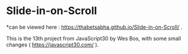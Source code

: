 # Slide-in-on-Scroll

*can be viewed here : https://thabetsabha.github.io/Slide-in-on-Scroll/ .

This is the 13th project from JavaScript30 by Wes Bos, with some small changes ( https://javascript30.com/ ).
